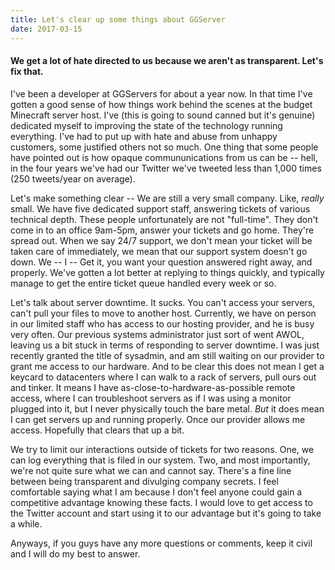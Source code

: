```yaml
---
title: Let's clear up some things about GGServer
date: 2017-03-15
---
```


#### We get a lot of hate directed to us because we aren't as transparent. Let's fix that.

I've been a developer at GGServers for about a year
now. In that time I've gotten a good sense of how things work behind the
scenes at the budget Minecraft server host. I've (this is going to sound
canned but it's genuine) dedicated myself to improving the state of the
technology running everything. I've had to put up with hate and abuse
from unhappy customers, some justified others not so much. One thing
that some people have pointed out is how opaque commununications from us
can be -- hell, in the four years we've had our Twitter we've tweeted
less than 1,000 times (250 tweets/year on average).

Let's make something clear -- We are still a very small company. Like,
*really* small. We have five dedicated support staff, answering tickets
of various technical depth. These people unfortunately are not
"full-time". They don't come in to an office 9am-5pm, answer your
tickets and go home. They're spread out. When we say 24/7 support, we
don't mean your ticket will be taken care of immediately, we mean that
our support system doesn't go down. We -- I -- Get it, you want your
question answered right away, and properly. We've gotten a lot better at
replying to things quickly, and typically manage to get the entire
ticket queue handled every week or so.

Let's talk about server downtime. It sucks. You can't access your
servers, can't pull your files to move to another host. Currently, we
have on person in our limited staff who has access to our hosting
provider, and he is busy very often. Our previous systems administrator
just sort of went AWOL, leaving us a bit stuck in terms of responding to
server downtime. I was just recently granted the title of sysadmin, and
am still waiting on our provider to grant me access to our hardware. And
to be clear this does not mean I get a keycard to datacenters where I
can walk to a rack of servers, pull ours out and tinker. It means I have
as-close-to-hardware-as-possible remote access, where I can troubleshoot
servers as if I was using a monitor plugged into it, but I never
physically touch the bare metal. *But* it does mean I can get servers up
and running properly. Once our provider allows me access. Hopefully that
clears that up a bit.

We try to limit our interactions outside of tickets for two reasons.
One, we can log everything that is filed in our system. Two, and most
importantly, we're not quite sure what we can and cannot say. There's a
fine line between being transparent and divulging company secrets. I
feel comfortable saying what I am because I don't feel anyone could gain
a competitive advantage knowing these facts. I would love to get access
to the Twitter account and start using it to our advantage but it's
going to take a while.

Anyways, if you guys have any more questions or comments, keep it civil
and I will do my best to answer.
